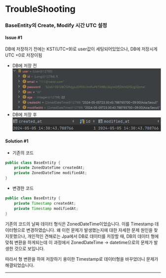 # TroubleShooting

### BaseEntity의 Create, Modify 시간 UTC 설정
#### Issue #1
DB에 저장하기 전에는 KST(UTC+9)로 user값이 세팅되어있었으나, DB에 저장시게 UTC +0로 저장이됨

- DB에 저장 전
![1_1](./img/1_1.png)
- DB에 저장 후
![1_2](./img/1_2.png)
#### Solution #1
- 기존의 코드
```java
public class BaseEntity {
    private ZonedDateTime createdAt;
    private ZonedDateTime modifiedAt;
}
```
- 변경한 코드
```java
public class BaseEntity {
    private Timestamp createdAt;
    private Timestamp modifiedAt;
}
```
기존의 코드의 날짜 데이터 형식은 ZonedDateTime이었습니다. 이를 Timestamp 데이터형으로 변경하였습니다.
왜 이런 문제가 발생했는지에 대한 자세한 문제 원인을 찾지못했으나, 개인적인 견해로는 Jpa에서 DB로 데이터를 저장할 때, DB의 데이터 형에 맞춰 변환을 하게되는데
이 과정에서 ZonedDateTime -> datetime으로의 문제가 발생한 것으로 보입니다.

따라서 형 변환을 하여 저장하기 용이한 Timestamp로 데이터형을 바꾸었더니 문제가 해결되었습니다.
- - -